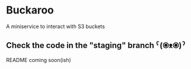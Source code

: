 # Buckaroo
A miniservice to interact with S3 buckets

## Check the code in the "staging" branch ˁ(⦿ᴥ⦿)ˀ

README coming soon(ish)
